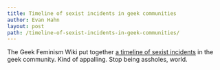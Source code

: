 ```yaml
---
title: Timeline of sexist incidents in geek communities
author: Evan Hahn
layout: post
path: /timeline-of-sexist-incidents-in-geek-communities/
---
```


The Geek Feminism Wiki put together [a timeline of sexist incidents](http://geekfeminism.wikia.com/wiki/Timeline_of_incidents) in the geek community. Kind of appalling. Stop being assholes, world.
